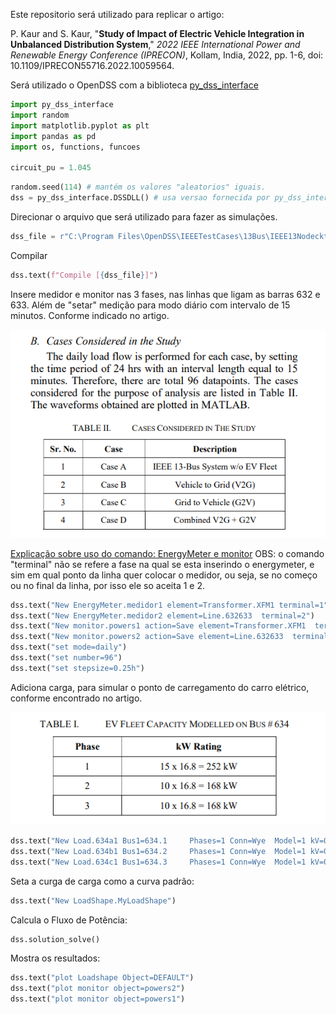 Este repositorio será utilizado para replicar o artigo:

P. Kaur and S. Kaur, "**Study of Impact of Electric Vehicle Integration in Unbalanced Distribution System**," *2022 IEEE International Power and Renewable Energy Conference (IPRECON)*, Kollam, India, 2022, pp. 1-6, doi: 10.1109/IPRECON55716.2022.10059564.



Será utilizado o OpenDSS com a biblioteca [py_dss_interface](https://pypi.org/project/py-dss-interface/)



```python
import py_dss_interface
import random
import matplotlib.pyplot as plt
import pandas as pd
import os, functions, funcoes

circuit_pu = 1.045
```



```python
random.seed(114) # mantém os valores "aleatorios" iguais.
dss = py_dss_interface.DSSDLL() # usa versao fornecida por py_dss_interface 
```

Direcionar o arquivo que será utilizado para fazer as simulações.

```python
dss_file = r"C:\Program Files\OpenDSS\IEEETestCases\13Bus\IEEE13Nodeckt.dss"
```

Compilar 

```python
dss.text(f"Compile [{dss_file}]")
```

Insere medidor e monitor nas 3 fases, nas linhas que ligam as barras 632 e 633.  Além de "setar" medição para modo diário com intervalo de 15 minutos. Conforme indicado no artigo.

![image-202310030001](./img/image-202310030001.png?raw=true)

 
[Explicação sobre uso do comando: EnergyMeter e monitor](https://sourceforge.net/p/electricdss/discussion/861976/thread/08d0bb5c/)
OBS: o comando "terminal" não se refere a fase na qual se esta inserindo o energymeter, e sim em qual ponto da linha quer colocar o medidor, ou seja, se no começo ou no final da linha, por isso ele so aceita 1 e 2.
```python
dss.text("New EnergyMeter.medidor1 element=Transformer.XFM1 terminal=1")
dss.text("New EnergyMeter.medidor2 element=Line.632633  terminal=2")
dss.text("New monitor.powers1 action=Save element=Transformer.XFM1  terminal=1 ppolar=no mode=1")
dss.text("New monitor.powers2 action=Save element=Line.632633  terminal=2 ppolar=no mode=0")
dss.text("set mode=daily")
dss.text("set number=96")
dss.text("set stepsize=0.25h")
```



Adiciona carga, para simular o ponto de carregamento do carro elétrico, conforme encontrado no artigo.

![image-20231002132239715](./img/image-20231002132239715.png?raw=true)

```python
dss.text("New Load.634a1 Bus1=634.1     Phases=1 Conn=Wye  Model=1 kV=0.277  kW=252   kvar=0")
dss.text("New Load.634b1 Bus1=634.2     Phases=1 Conn=Wye  Model=1 kV=0.277  kW=168   kvar=0")
dss.text("New Load.634c1 Bus1=634.3     Phases=1 Conn=Wye  Model=1 kV=0.277  kW=168   kvar=0") 
```

Seta a curga de carga como a curva padrão:

```python
dss.text("New LoadShape.MyLoadShape")

```
Calcula o Fluxo de Potência:

```python
dss.solution_solve()
```

Mostra os resultados:
```python
dss.text("plot Loadshape Object=DEFAULT")
dss.text("plot monitor object=powers2")
dss.text("plot monitor object=powers1")
```



